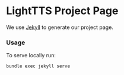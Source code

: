 # LightTTS Project Page

We use [Jekyll](https://jekyllrb.com/) to generate our project page.

### Usage

To serve locally run:
```
bundle exec jekyll serve
```